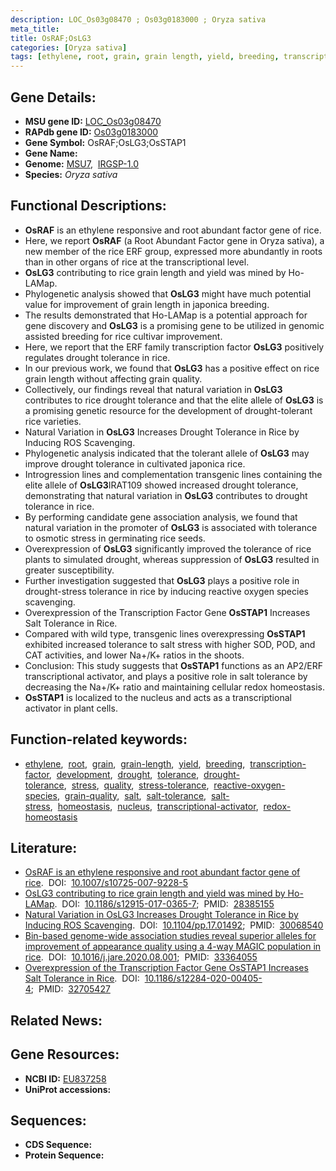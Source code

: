 ```yaml
---
description: LOC_Os03g08470 ; Os03g0183000 ; Oryza sativa
meta_title:
title: OsRAF;OsLG3
categories: [Oryza sativa]
tags: [ethylene, root, grain, grain length, yield, breeding, transcription factor, development, drought, tolerance, drought tolerance, stress, quality, stress tolerance, reactive oxygen species, grain quality, salt, salt tolerance, salt stress, homeostasis, nucleus, transcriptional activator, redox homeostasis]
---
```


## Gene Details:
- **MSU gene ID:** [LOC_Os03g08470](http://rice.uga.edu/cgi-bin/ORF_infopage.cgi?orf=LOC_Os03g08470)  
- **RAPdb gene ID:** [Os03g0183000](https://rapdb.dna.affrc.go.jp/locus/?name=Os03g0183000)  
- **Gene Symbol:** OsRAF;OsLG3;OsSTAP1
- **Gene Name:**
- **Genome:**  [MSU7](http://rice.uga.edu/),&nbsp;&nbsp;[IRGSP-1.0](https://rapdb.dna.affrc.go.jp/download/irgsp1.html)
- **Species:** *Oryza sativa*

## Functional Descriptions:
   - **OsRAF** is an ethylene responsive and root abundant factor gene of rice.
   - Here, we report **OsRAF** (a Root Abundant Factor gene in Oryza sativa), a new member of the rice ERF group, expressed more abundantly in roots than in other organs of rice at the transcriptional level.
   - **OsLG3** contributing to rice grain length and yield was mined by Ho-LAMap.
   - Phylogenetic analysis showed that **OsLG3** might have much potential value for improvement of grain length in japonica breeding.
   - The results demonstrated that Ho-LAMap is a potential approach for gene discovery and **OsLG3** is a promising gene to be utilized in genomic assisted breeding for rice cultivar improvement.
   - Here, we report that the ERF family transcription factor **OsLG3** positively regulates drought tolerance in rice.
   - In our previous work, we found that **OsLG3** has a positive effect on rice grain length without affecting grain quality.
   - Collectively, our findings reveal that natural variation in **OsLG3** contributes to rice drought tolerance and that the elite allele of **OsLG3** is a promising genetic resource for the development of drought-tolerant rice varieties.
   - Natural Variation in **OsLG3** Increases Drought Tolerance in Rice by Inducing ROS Scavenging.
   - Phylogenetic analysis indicated that the tolerant allele of **OsLG3** may improve drought tolerance in cultivated japonica rice.
   - Introgression lines and complementation transgenic lines containing the elite allele of **OsLG3**IRAT109 showed increased drought tolerance, demonstrating that natural variation in **OsLG3** contributes to drought tolerance in rice.
   - By performing candidate gene association analysis, we found that natural variation in the promoter of **OsLG3** is associated with tolerance to osmotic stress in germinating rice seeds.
   - Overexpression of **OsLG3** significantly improved the tolerance of rice plants to simulated drought, whereas suppression of **OsLG3** resulted in greater susceptibility.
   - Further investigation suggested that **OsLG3** plays a positive role in drought-stress tolerance in rice by inducing reactive oxygen species scavenging.
   - Overexpression of the Transcription Factor Gene **OsSTAP1** Increases Salt Tolerance in Rice.
   - Compared with wild type, transgenic lines overexpressing **OsSTAP1** exhibited increased tolerance to salt stress with higher SOD, POD, and CAT activities, and lower Na+/K+ ratios in the shoots.
   - Conclusion: This study suggests that **OsSTAP1** functions as an AP2/ERF transcriptional activator, and plays a positive role in salt tolerance by decreasing the Na+/K+ ratio and maintaining cellular redox homeostasis.
   - **OsSTAP1** is localized to the nucleus and acts as a transcriptional activator in plant cells.

## Function-related keywords:
   - [ethylene](/tags/ethylene/),&nbsp;&nbsp;[root](/tags/root/),&nbsp;&nbsp;[grain](/tags/grain/),&nbsp;&nbsp;[grain-length](/tags/grain-length/),&nbsp;&nbsp;[yield](/tags/yield/),&nbsp;&nbsp;[breeding](/tags/breeding/),&nbsp;&nbsp;[transcription-factor](/tags/transcription-factor/),&nbsp;&nbsp;[development](/tags/development/),&nbsp;&nbsp;[drought](/tags/drought/),&nbsp;&nbsp;[tolerance](/tags/tolerance/),&nbsp;&nbsp;[drought-tolerance](/tags/drought-tolerance/),&nbsp;&nbsp;[stress](/tags/stress/),&nbsp;&nbsp;[quality](/tags/quality/),&nbsp;&nbsp;[stress-tolerance](/tags/stress-tolerance/),&nbsp;&nbsp;[reactive-oxygen-species](/tags/reactive-oxygen-species/),&nbsp;&nbsp;[grain-quality](/tags/grain-quality/),&nbsp;&nbsp;[salt](/tags/salt/),&nbsp;&nbsp;[salt-tolerance](/tags/salt-tolerance/),&nbsp;&nbsp;[salt-stress](/tags/salt-stress/),&nbsp;&nbsp;[homeostasis](/tags/homeostasis/),&nbsp;&nbsp;[nucleus](/tags/nucleus/),&nbsp;&nbsp;[transcriptional-activator](/tags/transcriptional-activator/),&nbsp;&nbsp;[redox-homeostasis](/tags/redox-homeostasis/)

## Literature:
   - [OsRAF is an ethylene responsive and root abundant factor gene of rice](https://www.doi.org/10.1007/s10725-007-9228-5).&nbsp;&nbsp;DOI:&nbsp;&nbsp;[10.1007/s10725-007-9228-5](https://www.doi.org/10.1007/s10725-007-9228-5)
   - [OsLG3 contributing to rice grain length and yield was mined by Ho-LAMap](https://www.doi.org/10.1186/s12915-017-0365-7).&nbsp;&nbsp;DOI:&nbsp;&nbsp;[10.1186/s12915-017-0365-7](https://www.doi.org/10.1186/s12915-017-0365-7);&nbsp;&nbsp;PMID:&nbsp;&nbsp;[28385155](https://pubmed.ncbi.nlm.nih.gov/28385155/)
   - [Natural Variation in OsLG3 Increases Drought Tolerance in Rice by Inducing ROS Scavenging](https://www.doi.org/10.1104/pp.17.01492).&nbsp;&nbsp;DOI:&nbsp;&nbsp;[10.1104/pp.17.01492](https://www.doi.org/10.1104/pp.17.01492);&nbsp;&nbsp;PMID:&nbsp;&nbsp;[30068540](https://pubmed.ncbi.nlm.nih.gov/30068540/)
   - [Bin-based genome-wide association studies reveal superior alleles for improvement of appearance quality using a 4-way MAGIC population in rice](https://www.doi.org/10.1016/j.jare.2020.08.001).&nbsp;&nbsp;DOI:&nbsp;&nbsp;[10.1016/j.jare.2020.08.001](https://www.doi.org/10.1016/j.jare.2020.08.001);&nbsp;&nbsp;PMID:&nbsp;&nbsp;[33364055](https://pubmed.ncbi.nlm.nih.gov/33364055/)
   - [Overexpression of the Transcription Factor Gene OsSTAP1 Increases Salt Tolerance in Rice](https://www.doi.org/10.1186/s12284-020-00405-4).&nbsp;&nbsp;DOI:&nbsp;&nbsp;[10.1186/s12284-020-00405-4](https://www.doi.org/10.1186/s12284-020-00405-4);&nbsp;&nbsp;PMID:&nbsp;&nbsp;[32705427](https://pubmed.ncbi.nlm.nih.gov/32705427/)

## Related News:

## Gene Resources:
- **NCBI ID:**  [EU837258](http://www.ncbi.nlm.nih.gov/nuccore/EU837258)
- **UniProt accessions:** [](https://www.uniprot.org/uniprotkb//entry)

## Sequences:
- **CDS Sequence:**
- **Protein Sequence:**
